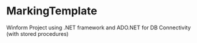 # MarkingTemplate

Winform Project using .NET framework and ADO.NET for DB Connectivity (with stored procedures)
